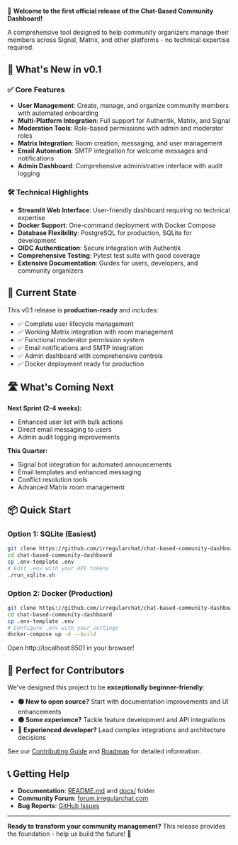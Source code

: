 🎉 **Welcome to the first official release of the Chat-Based Community Dashboard!**

A comprehensive tool designed to help community organizers manage their members across Signal, Matrix, and other platforms - no technical expertise required.

## 🎯 What's New in v0.1

### ✅ **Core Features**
- **User Management**: Create, manage, and organize community members with automated onboarding
- **Multi-Platform Integration**: Full support for Authentik, Matrix, and Signal
- **Moderation Tools**: Role-based permissions with admin and moderator roles
- **Matrix Integration**: Room creation, messaging, and user management
- **Email Automation**: SMTP integration for welcome messages and notifications
- **Admin Dashboard**: Comprehensive administrative interface with audit logging

### 🛠️ **Technical Highlights**
- **Streamlit Web Interface**: User-friendly dashboard requiring no technical expertise
- **Docker Support**: One-command deployment with Docker Compose
- **Database Flexibility**: PostgreSQL for production, SQLite for development
- **OIDC Authentication**: Secure integration with Authentik
- **Comprehensive Testing**: Pytest test suite with good coverage
- **Extensive Documentation**: Guides for users, developers, and community organizers

## 🚀 **Current State**

This v0.1 release is **production-ready** and includes:
- ✅ Complete user lifecycle management
- ✅ Working Matrix integration with room management
- ✅ Functional moderator permission system
- ✅ Email notifications and SMTP integration
- ✅ Admin dashboard with comprehensive controls
- ✅ Docker deployment ready for production

## 🛣️ **What's Coming Next**

**Next Sprint (2-4 weeks):**
- Enhanced user list with bulk actions
- Direct email messaging to users
- Admin audit logging improvements

**This Quarter:**
- Signal bot integration for automated announcements
- Email templates and enhanced messaging
- Conflict resolution tools
- Advanced Matrix room management

## 📦 **Quick Start**

### Option 1: SQLite (Easiest)
```bash
git clone https://github.com/irregularchat/chat-based-community-dashboard.git
cd chat-based-community-dashboard
cp .env-template .env
# Edit .env with your API tokens
./run_sqlite.sh
```

### Option 2: Docker (Production)
```bash
git clone https://github.com/irregularchat/chat-based-community-dashboard.git
cd chat-based-community-dashboard
cp .env-template .env
# Configure .env with your settings
docker-compose up -d --build
```

Open http://localhost:8501 in your browser!

## 🤝 **Perfect for Contributors**

We've designed this project to be **exceptionally beginner-friendly**:

- **🟢 New to open source?** Start with documentation improvements and UI enhancements
- **🟡 Some experience?** Tackle feature development and API integrations  
- **🔴 Experienced developer?** Lead complex integrations and architecture decisions

See our [Contributing Guide](https://github.com/irregularchat/chat-based-community-dashboard/blob/main/CONTRIBUTING.md) and [Roadmap](https://github.com/irregularchat/chat-based-community-dashboard/blob/main/ROADMAP.md) for detailed information.

## 📞 **Getting Help**

- **Documentation**: [README.md](https://github.com/irregularchat/chat-based-community-dashboard/blob/main/README.md) and [docs/](https://github.com/irregularchat/chat-based-community-dashboard/tree/main/docs) folder
- **Community Forum**: [forum.irregularchat.com](https://forum.irregularchat.com/)
- **Bug Reports**: [GitHub Issues](https://github.com/irregularchat/chat-based-community-dashboard/issues)

---

**Ready to transform your community management?** This release provides the foundation - help us build the future! 🚀 